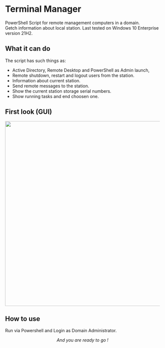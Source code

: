 # Terminal Manager

PowerShell Script for remote management computers in a domain.  
Getch information about local station. Last tested on Windows 10 Enterprise version 21H2.  

## What it can do

The script has such things as:  
<ul>
  <li>Active Directory, Remote Desktop and PowerShell as Admin launch, </li>  
  <li>Remote shutdown, restart and logout users from the station.  </li>
  <li>Information about current station.  </li>
  <li>Send remote messages to the station.  </li>
  <li>Show the current station storage serial numbers.  </li>
  <li>Show running tasks and end choosen one.</li>
</ul>

## First look (GUI)
<p align="center">
<img src="https://github.com/user-attachments/assets/aa5fb4ff-b948-4040-b56e-c21b55156a7e"  width="600">
  
</p>

## How to use

Run via Powershell and Login as Domain Administrator.

*<p align="center">And you are ready to go !</p>*

